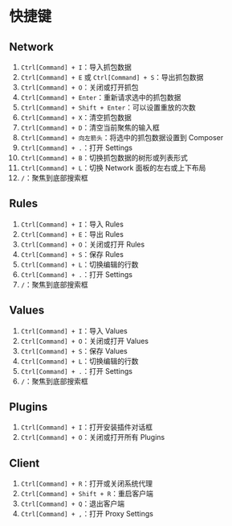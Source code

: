 # 快捷键

## Network
1. `Ctrl[Command] + I`：导入抓包数据
2. `Ctrl[Command] + E` 或 `Ctrl[Command] + S`：导出抓包数据
3. `Ctrl[Command] + O`：关闭或打开抓包
4. `Ctrl[Command] + Enter`：重新请求选中的抓包数据
5. `Ctrl[Command] + Shift + Enter`：可以设置重放的次数
6. `Ctrl[Command] + X`：清空抓包数据
7. `Ctrl[Command] + D`：清空当前聚焦的输入框
8. `Ctrl[Command] + 向左箭头`：将选中的抓包数据设置到 Composer
9. `Ctrl[Command] + .`：打开 Settings
10. `Ctrl[Command] + B`：切换抓包数据的树形或列表形式
11. `Ctrl[Command] + L`：切换 Network 面板的左右或上下布局
12. `/`：聚焦到底部搜索框

## Rules
1. `Ctrl[Command] + I`：导入 Rules
2. `Ctrl[Command] + E`：导出 Rules
3. `Ctrl[Command] + O`：关闭或打开 Rules
4. `Ctrl[Command] + S`：保存 Rules
5. `Ctrl[Command] + L`：切换编辑的行数
6. `Ctrl[Command] + .`：打开 Settings
7. `/`：聚焦到底部搜索框

## Values
1. `Ctrl[Command] + I`：导入 Values
2. `Ctrl[Command] + O`：关闭或打开 Values
3. `Ctrl[Command] + S`：保存 Values
4. `Ctrl[Command] + L`：切换编辑的行数
5. `Ctrl[Command] + .`：打开 Settings
6. `/`：聚焦到底部搜索框


## Plugins
1. `Ctrl[Command] + I`：打开安装插件对话框
2. `Ctrl[Command] + O`：关闭或打开所有 Plugins

## Client
1. `Ctrl[Command] + R`：打开或关闭系统代理
2. `Ctrl[Command] + Shift + R`：重启客户端
3. `Ctrl[Command] + Q`：退出客户端
4. `Ctrl[Command] + ,`：打开 Proxy Settings
